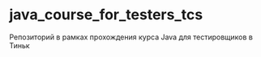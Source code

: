 # java_course_for_testers_tcs
Репозиторий в рамках прохождения курса Java для тестировщиков в Тиньк
